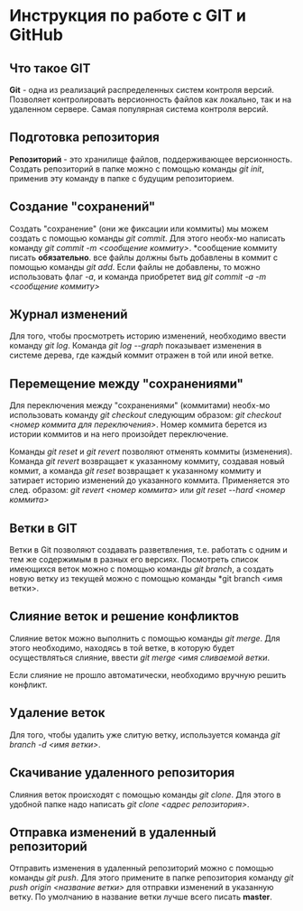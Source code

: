 
# Инструкция по работе с GIT и GitHub

## Что такое GIT

**Git** - одна из реализаций распределенных систем контроля версий. Позволяет контролировать версионность файлов как локально, так и на удаленном сервере. Самая популярная система контроля версий.

## Подготовка репозитория

**Репозиторий** - это хранилище файлов, поддерживающее версионность. Создать репозиторий в папке можно с помощью команды *git init*, применив эту команду в папке с будущим репозиторием. 

## Создание "сохранений"

Создать "сохранение" (они же фиксации или коммиты) мы можем создать с помощью команды *git commit*. Для этого необх-мо написать команду *git commit -m <сообщение коммиту>*. *сообщение коммиту писать **обязательно**. все файлы должны быть добавлены в коммит с помощью команды *git add*. Если файлы не добавлены, то можно использовать флаг *-а*, и команда приобретет вид *git commit -a -m <сообщение коммиту>*

## Журнал изменений

Для того, чтобы просмотреть историю изменений, необходимо ввести команду *git log*.
Команда *git log --graph* показывает изменения в системе дерева, где каждый коммит отражен в той или иной ветке. 

## Перемещение между "сохранениями"

Для переключения между "сохранениями" (коммитами) необх-мо использовать команду *git checkout* следующим образом: *git checkout <номер коммита для переключения>*. Номер коммита берется из истории коммитов и на него произойдет переключение. 

Команды *git reset* и *git revert* позволяют отменять коммиты (изменения). Команда *git revert* возвращает к указанному коммиту, создавая новый коммит, а команда *git reset* возвращает к указанному коммиту и затирает историю изменений до указанного коммита. Применяется это след. образом: *git revert <номер коммита>* или *git reset --hard <номер коммита>*


## Ветки в GIT

Ветки в Git  позволяют создавать разветвления, т.е. работать с одним и тем же содержимым в разных его версиях. Посмотреть список имеющихся веток можно с помощью команды *git branch*, а создать новую ветку из текущей можно с помощью команды *git branch <имя ветки>. 
## Слияние веток и решение конфликтов

Слияние веток можно выполнить с помощью команды *git merge*. Для этого необходимо, находясь в той ветке, в которую будет осуществляться слияние, ввести *git merge <имя сливаемой ветки*. 

Если слияние не прошло автоматически, необходимо вручную решить конфликт.

## Удаление веток

Для того, чтобы удалить уже слитую ветку, используется команда *git branch -d <имя ветки>*.

## Скачивание удаленного репозитория

Слияния веток происходят с помощью команды *git clone*. Для этого в удобной папке надо написать *git clone <адрес репозитория>*.

## Отправка изменений в удаленный репозиторий

Отправить изменения в удаленный репозиторий можно с помощью команды *git push*. Для этого примените в папке репозитория команду *git push origin <название ветки>* для отправки изменений в указанную ветку. По умолчанию в название ветки лучше всего писать **master**.

